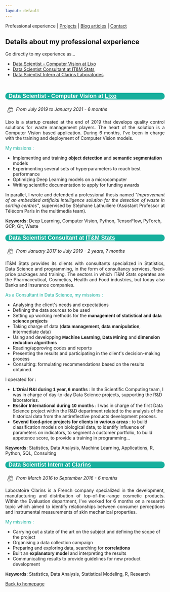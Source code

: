 ```yaml
---
layout: default
---
```


Professional experience | [Projects](./projects.html) | [Blog articles](./blog-articles.html) | [Contact](./contact.html)

## Details about my professional experience

Go directly to my experience as...

- [Data Scientist - Computer Vision at Lixo](#ds_cv_lixo)
- [Data Scientist Consultant at IT&M Stats](#ds_consult_itm)
- [Data Scientist Intern at Clarins Laboratories](#ds_intern_clarins)

<br>

<a name="ds_cv_lixo"></a>
<p style="font-weight: bold; font-family: 'Yanone Kaffeesatz', sans-serif; font-size:18px; background-color : #16af9d; color: white ; padding-left: 10px; border-radius: 10px;">Data Scientist - Computer Vision at <a style="color: white" href="https://lixo.tech/">Lixo</a></p>

<img src="assets/img/calendar.png" 
  style="vertical-align: middle ; padding: 5px" 
  width="20"> <i>From July 2019 to January 2021 - 6 months</i><br>

<p style="text-align: justify;">Lixo is a startup created at the end of 2019 that develops quality control solutions for waste management players. The heart of the solution is a Computer Vision based application. During 6 months, I've been in charge with the training and deployment of Computer Vision models.</p>  

<span style="color:#16af9d">My missions : </span>
* Implementing and training <span style="font-weight: bold; font-family: 'Yanone Kaffeesatz', sans-serif;">object detection</span> and <span style="font-weight: bold; font-family: 'Yanone Kaffeesatz', sans-serif;">semantic segmentation</span> models
* Experimenting several sets of hyperparameters to reach best performance
* Optimizing Deep Learning models on a microcomputer
* Writing scientific documentation to apply for funding awards

<p style="text-align: justify;">In parallel, I wrote and defended a professional thesis named <i>"Improvement of an embedded artificial intelligence solution for the detection of waste in sorting centres"</i>, supervised by Stéphane Lathuilière (Assistant Professor at Télécom Paris in the multimedia team).</p>

<span style="font-weight: bold; font-family: 'Yanone Kaffeesatz', sans-serif;">Keywords</span>: Deep Learning, Computer Vision, Python, TensorFlow, PyTorch, GCP, Git, Waste

<a name="ds_consult_itm"></a>
<p style="font-weight: bold; font-family: 'Yanone Kaffeesatz', sans-serif; font-size:18px; background-color : #16af9d; color: white ; padding-left: 10px; border-radius: 10px;">Data Scientist Consultant at <a style="color: white" href="http://www.itm-stats.com/">IT&M Stats</a>
</p>

<img src="assets/img/calendar.png" 
  style="vertical-align: middle ; padding: 5px" 
  width="20"> <i>From January 2017 to July 2019 - 2 years, 7 months</i><br>

<p style="text-align: justify;">IT&M Stats provides its clients with consultants specialized in Statistics, Data Science and programming, in the form of consultancy services, fixed-price packages and training. The sectors in which IT&M Stats operates are the Pharmaceutical, Cosmetics, Health and Food industries, but today also Banks and Insurance companies.</p> 

<span style="color:#16af9d">As a Consultant in Data Science, my missions : </span>
* Analysing the client's needs and expectations
* Defining the data sources to be used
* Setting up working methods for the <span style="font-weight: bold; font-family: 'Yanone Kaffeesatz', sans-serif;">management of statistical and data science projects</span>
* Taking charge of data (<span style="font-weight: bold; font-family: 'Yanone Kaffeesatz', sans-serif;">data management</span>, <span style="font-weight: bold; font-family: 'Yanone Kaffeesatz', sans-serif;">data manipulation</span>, intermediate data)
* Using and developping <span style="font-weight: bold; font-family: 'Yanone Kaffeesatz', sans-serif;">Machine Learning</span>, <span style="font-weight: bold; font-family: 'Yanone Kaffeesatz', sans-serif;">Data Mining</span> and <span style="font-weight: bold; font-family: 'Yanone Kaffeesatz', sans-serif;">dimension reduction algorithms</span>
* Reading/approving codes and reports
* Presenting the results and participating in the client's decision-making process
* Consulting: formulating recommendations based on the results obtained.

I operated for : 
* <span style="font-weight: bold; font-family: 'Yanone Kaffeesatz', sans-serif;">L'Oréal R&I during 1 year, 6 months</span> : In the Scientific Computing team, I was in charge of day-to-day Data Science projects, supporting the R&D laboratories. 
* <span style="font-weight: bold; font-family: 'Yanone Kaffeesatz', sans-serif;">Essilor International during 10 months</span> : I was in charge of the first Data Science project within the R&D department related to the analysis of the historical data from the antireflective products development process. 
* <span style="font-weight: bold; font-family: 'Yanone Kaffeesatz', sans-serif;">Several fixed-price projects for clients in various areas</span> : to build classification models on biological data, to identify influence of parameters on indicators, to segment a customer portfolio, to build appetence score, to provide a training in programming...

<span style="font-weight: bold; font-family: 'Yanone Kaffeesatz', sans-serif;">Keywords</span>: Statistics, Data Analysis, Machine Learning, Applications, R, Python, SQL, Consulting

<a name="ds_intern_clarins"></a>
<p style="font-weight: bold; font-family: 'Yanone Kaffeesatz', sans-serif; font-size:18px; background-color : #16af9d; color: white ; padding-left: 10px; border-radius: 10px;">Data Scientist Intern at <a style="color: white" href="http://www.groupeclarins.com/en">Clarins</a>
</p>

<img src="assets/img/calendar.png" 
  style="vertical-align: middle ; padding: 5px" 
  width="20"> <i>From March 2016 to September 2016 - 6 months</i><br>

<p style="text-align: justify;">Laboratoire Clarins is a French company specialized in the development, manufacturing and distribution of top-of-the-range cosmetic products. Within the Evaluation department, I've worked for 6 months on a research topic which aimed to identify relationships between consumer perceptions and instrumental measurements of skin mechanical properties.</p> 

<span style="color:#16af9d">My missions : </span>
* Carrying out a state of the art on the subject and defining the scope of the project
* Organising a data collection campaign
* Preparing and exploring data, searching for <span style="font-weight: bold; font-family: 'Yanone Kaffeesatz', sans-serif;">correlations</span>
* Built an <span style="font-weight: bold; font-family: 'Yanone Kaffeesatz', sans-serif;">explanatory model</span> and interpreting the results
* Communicating results to provide guidelines for new product development

<span style="font-weight: bold; font-family: 'Yanone Kaffeesatz', sans-serif;">Keywords</span>: Statistics, Data Analysis, Statistical Modeling, R, Research

[Back to homepage](./)

